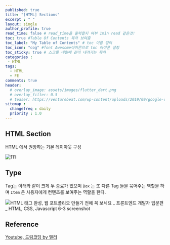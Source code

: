 ```yaml
---
published: true
title: "[HTML] Sections"
excerpt : " "
layout: single
author_profile: true
read_time: false # read_time을 출력할지 여부 1min read 같은것!
toc: true #Table Of Contents 목차 보여줌
toc_label: "My Table of Contents" # toc 이름 정의
toc_icon: "cog" #font Awesome아이콘으로 toc 아이콘 설정
toc_sticky: true # 스크롤 내릴때 같이 내려가는 목차
categories :
 - HTML
tags: 
  - HTML
  - FE
comments: true
header:
  # overlay_image: assets/images/flutter_dart.png
  # overlay_filter: 0.5
  # teaser: https://venturebeat.com/wp-content/uploads/2019/09/google-dart-flutter.png?w=578&strip=all
sitemap :
  changefreq : daily
  priority : 1.0
---
```


## HTML Section

HTML 에서 권장하는 기본 레이아웃 구성

![111](https://user-images.githubusercontent.com/35194820/148676504-17785e80-f51b-4a25-a011-da8147420fed.png)

## Type

Tag는 아래와 같이 크게 두 종료가 있으며 `Box` 는 또 다른 Tag 들을 묶어주는 역할을 하며 `Item` 은 사용자에게 컨텐츠를 보여주는 역할을 한다.

![HTML 태그 완성, 웹 포트폴리오 만들기 전에 꼭 보세요 _ 프론트엔드 개발자 입문편_ HTML, CSS, Javascript 6-3 screenshot](https://user-images.githubusercontent.com/35194820/148676608-2fd88a65-0a18-4d88-8210-2a607a00c492.png)


## Reference

[Youtube, 드림코딩 by 엘리](https://www.youtube.com/watch?v=OoA70D2TE0A)